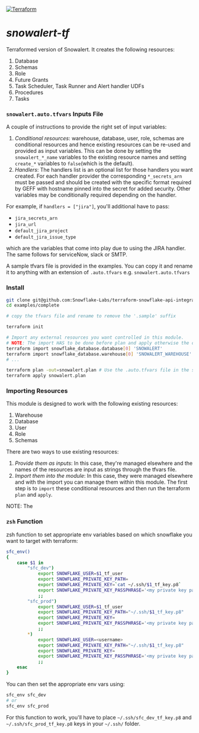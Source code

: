[![Terraform](https://github.com/Snowflake-Labs/snowalert-tf/actions/workflows/terraform.yml/badge.svg?branch=main)](https://github.com/Snowflake-Labs/snowalert-tf/actions/workflows/terraform.yml)

# _snowalert-tf_

Terraformed version of Snowalert. It creates the following resources:

1. Database
2. Schemas
3. Role
4. Future Grants
5. Task Scheduler, Task Runner and Alert handler UDFs
6. Procedures
7. Tasks

### `snowalert.auto.tfvars` Inputs File

A couple of instructions to provide the right set of input variables:

1. _Conditional resources_: warehouse, database, user, role, schemas are conditional resources and hence existing resources can be re-used and provided as input variables. This can be done by setting the `snowalert_*_name` variables to the existing resource names and setting `create_*` variables to `false`(which is the default).
2. _Handlers_: The handlers list is an optional list for those handlers you want created. For each handler provider the corresponding `*_secrets_arn` must be passed and should be created with the specific format required by GEFF with hostname pinned into the secret for added security. Other variables may be conditionally required depending on the handler.

For example, if `handlers = ["jira"]`, you'll additional have to pass:

- `jira_secrets_arn`
- `jira_url`
- `default_jira_project`
- `default_jira_issue_type`

which are the variables that come into play due to using the JIRA handler. The same follows for serviceNow, slack or SMTP.

A sample tfvars file is provided in the examples. You can copy it and rename it to anything with an extension of `.auto.tfvars` e.g. `snowalert.auto.tfvars`

### Install

```bash
git clone git@github.com:Snowflake-Labs/terraform-snowflake-api-integration-with-geff.git
cd examples/complete

# copy the tfvars file and rename to remove the '.sample' suffix

terraform init

# Import any external resources you want controlled in this module.
# NOTE: The import HAS to be done before plan and apply otherwise the downstream resources will error out at creation.
terraform import snowflake_database.database[0] 'SNOWALERT'
terraform import snowflake_database.warehouse[0] 'SNOWALERT_WAREHOUSE'
# ...

terraform plan -out=snowalert.plan # Use the .auto.tfvars file in the same dir
terraform apply snowalert.plan
```

### Importing Resources

This module is designed to work with the following existing resources:

1. Warehouse
1. Database
1. User
1. Role
1. Schemas

There are two ways to use existing resources:

1. _Provide them as inputs_: In this case, they're managed elsewhere and the names of the resources are input as strings through the tfvars file.
1. _Import them into the module_: In this case, they were managed elsewhere and with the import you can manage them within this module. The first step is to `import` these conditional resources and then run the terraform `plan` and `apply`.

NOTE: The

### `zsh` Function

zsh function to set appropriate env variables based on which snowflake you want to target with terraform:

```bash
sfc_env()
{
    case $1 in
        "sfc_dev")
            export SNOWFLAKE_USER=$1_tf_user
            export SNOWFLAKE_PRIVATE_KEY_PATH=
            export SNOWFLAKE_PRIVATE_KEY=`cat ~/.ssh/$1_tf_key.p8`
            export SNOWFLAKE_PRIVATE_KEY_PASSPHRASE='<my private key passphrase>'
            ;;
        "sfc_prod")
            export SNOWFLAKE_USER=$1_tf_user
            export SNOWFLAKE_PRIVATE_KEY_PATH="~/.ssh/$1_tf_key.p8"
            export SNOWFLAKE_PRIVATE_KEY=
            export SNOWFLAKE_PRIVATE_KEY_PASSPHRASE='<my private key passphrase>'
            ;;
        *)
            export SNOWFLAKE_USER=<username>
            export SNOWFLAKE_PRIVATE_KEY_PATH="~/.ssh/$1_tf_key.p8"
            export SNOWFLAKE_PRIVATE_KEY=
            export SNOWFLAKE_PRIVATE_KEY_PASSPHRASE='<my private key passphrase>'
            ;;
    esac
}
```

You can then set the appropriate env vars using:

```bash
sfc_env sfc_dev
# or
sfc_env sfc_prod
```

For this function to work, you'll have to place `~/.ssh/sfc_dev_tf_key.p8` and `~/.ssh/sfc_prod_tf_key.p8` keys in your `~/.ssh/` folder.
